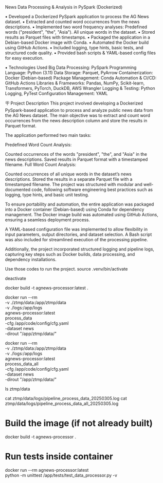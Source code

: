 News Data Processing & Analysis in PySpark (Dockerized)

▪ Developed a Dockerized PySpark application to process the AG News dataset.
▪ Extracted and counted word occurrences from the news descriptions.
▪ Implemented two word frequency analyses:
   Predefined words ("president", "the", "Asia").
   All unique words in the dataset.
▪ Stored results as Parquet files with timestamps.
▪ Packaged the application in a Debian-based Docker image with Conda.
▪ Automated the Docker build using GitHub Actions.
▪ Included logging, type hints, basic tests, and structured code quality.
▪ Provided bash scripts & YAML-based config files for easy execution.

▪ Technologies Used
  Big Data Processing: PySpark
  Programming Language: Python (3.11)
  Data Storage: Parquet, PyArrow
  Containerization: Docker (Debian-based)
  Package Management: Conda
  Automation & CI/CD: GitHub Actions
  Libraries & Frameworks: Pandas, NumPy, Scikit-learn, Transformers, PyTorch, DuckDB, AWS Wrangler
  Logging & Testing: Python Logging, PyTest
  Configuration Management: YAML


 🪧 Project Description
This project involved developing a Dockerized PySpark-based application to process and analyze public news data from the AG News dataset. The main objective was to extract and count word occurrences from the news description column and store the results in Parquet format.

The application performed two main tasks:

Predefined Word Count Analysis:

Counted occurrences of the words "president", "the", and "Asia" in the news descriptions.
Saved results in Parquet format with a timestamped filename.
Full Word Count Analysis:

Counted occurrences of all unique words in the dataset’s news descriptions.
Stored the results in a separate Parquet file with a timestamped filename.
The project was structured with modular and well-documented code, following software engineering best practices such as logging, type hints, and basic unit testing.

To ensure portability and automation, the entire application was packaged into a Docker container (Debian-based) using Conda for dependency management. The Docker image build was automated using GitHub Actions, ensuring a seamless deployment process.

A YAML-based configuration file was implemented to allow flexibility in input parameters, output directories, and dataset selection. A Bash script was also included for streamlined execution of the processing pipeline.

Additionally, the project incorporated structured logging and pipeline logs, capturing key steps such as Docker builds, data processing, and dependency installations.

Use those codes to run the project.
source .venv/bin/activate

deactivate

docker build -t agnews-processor:latest .

docker run --rm \
  -v ./ztmp/data:/app/ztmp/data \
  -v ./logs:/app/logs \
  agnews-processor:latest \
  process_data \
  -cfg /app/code/config/cfg.yaml \
  -dataset news \
  -dirout "/app/ztmp/data/"


docker run --rm \
  -v ./ztmp/data:/app/ztmp/data \
  -v ./logs:/app/logs \
  agnews-processor:latest \
  process_data_all \
  -cfg /app/code/config/cfg.yaml \
  -dataset news \
  -dirout "/app/ztmp/data/"

  ls ztmp/data

  cat ztmp/data/logs/pipeline_process_data_20250305.log
  cat ztmp/data/logs/pipeline_process_data_all_20250305.log



  # Build the image (if not already built)
docker build -t agnews-processor .

# Run tests inside container
docker run --rm agnews-processor:latest  \
  python -m unittest /app/tests/test_data_processor.py -v
